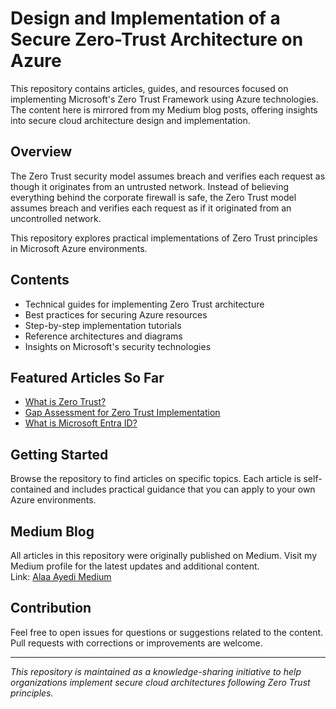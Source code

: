 # Design and Implementation of a Secure Zero-Trust Architecture on Azure

This repository contains articles, guides, and resources focused on implementing Microsoft's Zero Trust Framework using Azure technologies. The content here is mirrored from my Medium blog posts, offering insights into secure cloud architecture design and implementation.

## Overview

The Zero Trust security model assumes breach and verifies each request as though it originates from an untrusted network. Instead of believing everything behind the corporate firewall is safe, the Zero Trust model assumes breach and verifies each request as if it originated from an uncontrolled network.

This repository explores practical implementations of Zero Trust principles in Microsoft Azure environments.

## Contents

- Technical guides for implementing Zero Trust architecture
- Best practices for securing Azure resources
- Step-by-step implementation tutorials
- Reference architectures and diagrams
- Insights on Microsoft's security technologies

## Featured Articles So Far

- <a href="https://medium.com/@alaayedi090/designing-a-secure-zero-trust-architecture-on-azure-part-1-what-is-zero-trust-and-why-should-6740b77f7b16">What is Zero Trust?</a>
- <a href="https://medium.com/@alaayedi090/the-importance-of-gap-assessment-in-a-zero-trust-approach-part-2-why-gap-assessment-is-the-871bd1d0079d">Gap Assessment for Zero Trust Implementation</a>
- <a href="https://medium.com/@alaayedi090/microsoft-entra-id-the-backbone-of-modern-identity-management-9b290da2e126">What is Microsoft Entra ID?</a>

## Getting Started

Browse the repository to find articles on specific topics. Each article is self-contained and includes practical guidance that you can apply to your own Azure environments.

## Medium Blog

All articles in this repository were originally published on Medium. Visit my Medium profile for the latest updates and additional content. </br>
Link: <a href="https://medium.com/@alaayedi090">Alaa Ayedi Medium</a>

## Contribution

Feel free to open issues for questions or suggestions related to the content. Pull requests with corrections or improvements are welcome.

---

*This repository is maintained as a knowledge-sharing initiative to help organizations implement secure cloud architectures following Zero Trust principles.*
